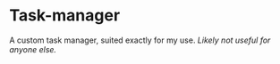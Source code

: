 # Task-manager

A custom task manager, suited exactly for my use. *Likely not useful for
anyone else.*
